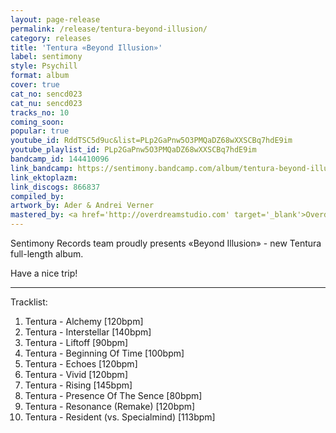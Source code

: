 ```yaml
---
layout: page-release
permalink: /release/tentura-beyond-illusion/
category: releases
title: 'Tentura «Beyond Illusion»'
label: sentimony
style: Psychill
format: album
cover: true
cat_no: sencd023
cat_nu: sencd023
tracks_no: 10
coming_soon: 
popular: true
youtube_id: RddTSC5d9uc&list=PLp2GaPnw5O3PMQaDZ68wXXSCBq7hdE9im
youtube_playlist_id: PLp2GaPnw5O3PMQaDZ68wXXSCBq7hdE9im
bandcamp_id: 144410096
link_bandcamp: https://sentimony.bandcamp.com/album/tentura-beyond-illusion
link_ektoplazm: 
link_discogs: 866837
compiled_by: 
artwork_by: Ader & Andrei Verner
mastered_by: <a href='http://overdreamstudio.com' target='_blank'>Overdream Studio</a>
---
```


Sentimony Records team proudly presents «Beyond Illusion» - new Tentura full-length album.

Have a nice trip!

---
Tracklist:

01. Tentura - Alchemy [120bpm]
02. Tentura - Interstellar [140bpm]
03. Tentura - Liftoff [90bpm]
04. Tentura - Beginning Of Time [100bpm]
05. Tentura - Echoes [120bpm]
06. Tentura - Vivid [120bpm]
07. Tentura - Rising [145bpm]
08. Tentura - Presence Of The Sence [80bpm]
09. Tentura - Resonance (Remake) [120bpm]
10. Tentura - Resident (vs. Specialmind) [113bpm]

